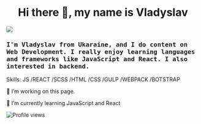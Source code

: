 <h1 align="center"> Hi there 👋, my name is Vladyslav</h1>
  <img src="https://media.giphy.com/media/GnTHlXYp08VDJllWj7/giphy.gif" align="center">
  
  
  
<h3>  
<samp>
I'm Vladyslav from Ukaraine, and I do content on Web Development. I really enjoy learning languages and frameworks like JavaScript and React. I also interested in backend.
</samp>
</h3>

Skills: JS /REACT /SCSS /HTML /CSS  /GULP /WEBPACK /BOTSTRAP

🔭 I’m  working on this page. 

🌱 I’m currently learning JavaScript and React





![Profile views](https://gpvc.arturio.dev/vladyslavos)  

